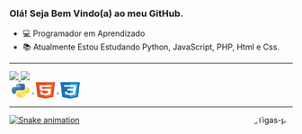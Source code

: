 ### Olá! Seja Bem Vindo(a) ao meu GitHub.

- 💻 Programador em Aprendizado
- 📚 Atualmente Estou Estudando Python, JavaScript, PHP, Html e Css.
<hr>

<div>
  <a href="https://github.com/Tigasexe">
  <img height="180em" src="https://github-readme-stats.vercel.app/api?username=Tigasexe&show_icons=true&theme=react&include_all_commits=true&count_private=true"/>
  <img height="180em" src="https://github-readme-stats.vercel.app/api/top-langs/?username=Tigasexe&layout=compact&langs_count=7&theme=react&count_private=true"/>
</div>

<div>
  <img align="center" alt="Tigas-Python" height="30" width="40" src="https://raw.githubusercontent.com/devicons/devicon/master/icons/python/python-original.svg">
  <img align="center" alt="Tigas-HTML" height="30" width="40" src="https://raw.githubusercontent.com/devicons/devicon/master/icons/html5/html5-original.svg">
  <img align="center" alt="Tigas-CSS" height="30" width="40" src="https://raw.githubusercontent.com/devicons/devicon/master/icons/css3/css3-original.svg">
  <hr>
</div>

<div>
  <img align="right" alt="Tigas-pic" height="150" style="border-radius:50px;" src="https://cdn.discordapp.com/attachments/1083870423504126064/1097216021791776798/RpWCttYvWt1n2BSyIQbLkjTekqIt5xbwHjtFY6JzEoJwmGSjyP7LGVBNja3sR1KUNXuVrkNIs176-c-k-c0x00ffffff-no-rj.png">
</div>

![Snake animation](https://github.com/Tigasexe/Tigasexe/blob/output/github-contribution-grid-snake.svg)

